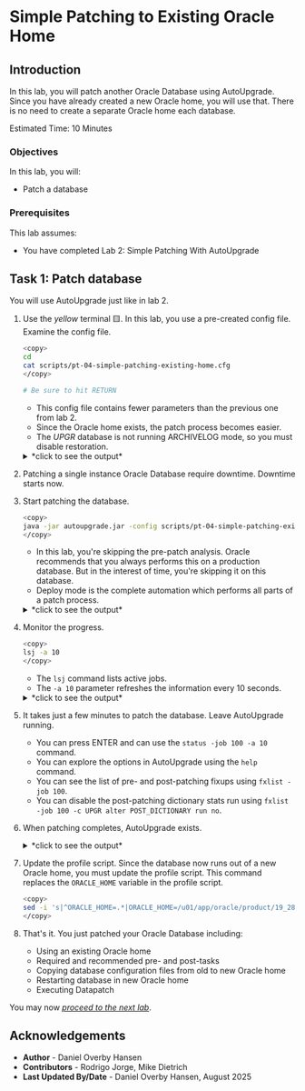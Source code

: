 # Simple Patching to Existing Oracle Home

## Introduction

In this lab, you will patch another Oracle Database using AutoUpgrade. Since you have already created a new Oracle home, you will use that. There is no need to create a separate Oracle home each database.

Estimated Time: 10 Minutes

### Objectives

In this lab, you will:

* Patch a database

### Prerequisites

This lab assumes:

* You have completed Lab 2: Simple Patching With AutoUpgrade

## Task 1: Patch database

You will use AutoUpgrade just like in lab 2.

1. Use the *yellow* terminal 🟨. In this lab, you use a pre-created config file. Examine the config file.

    ``` bash
    <copy>
    cd
    cat scripts/pt-04-simple-patching-existing-home.cfg
    </copy>

    # Be sure to hit RETURN
    ```

    * This config file contains fewer parameters than the previous one from lab 2.
    * Since the Oracle home exists, the patch process becomes easier.
    * The *UPGR* database is not running ARCHIVELOG mode, so you must disable restoration.

    <details>
    <summary>*click to see the output*</summary>

    ``` text
    $ cat scripts/pt-04-simple-patching-existing-home.cfg
    global.autoupg_log_dir=/home/oracle/autoupgrade-patching/simple-patching-existing-home/log
    patch1.source_home=/u01/app/oracle/product/19
    patch1.target_home=/u01/app/oracle/product/19_28
    patch1.sid=UPGR
    patch1.restoration=no
    ```

    </details>

2. Patching a single instance Oracle Database require downtime. Downtime starts now.

3. Start patching the database.

    ``` bash
    <copy>
    java -jar autoupgrade.jar -config scripts/pt-04-simple-patching-existing-home.cfg -mode deploy
    </copy>
    ```

    * In this lab, you're skipping the pre-patch analysis. Oracle recommends that you always performs this on a production database. But in the interest of time, you're skipping it on this database.
    * Deploy mode is the complete automation which performs all parts of a patch process.

    <details>
    <summary>*click to see the output*</summary>

    ``` text
    $ java -jar autoupgrade.jar -config scripts/pt-04-simple-patching-existing-home.cfg -mode deploy
    AutoUpgrade 25.3.250509 launched with default internal options
    Processing config file ...
    +--------------------------------+
    | Starting AutoUpgrade execution |
    +--------------------------------+
    1 Non-CDB(s) will be processed
    Type 'help' to list console commands
    upg>
    ```

    </details>

4. Monitor the progress.

    ``` bash
    <copy>
    lsj -a 10
    </copy>
    ```

    * The `lsj` command lists active jobs.
    * The `-a 10` parameter refreshes the information every 10 seconds.

    <details>
    <summary>*click to see the output*</summary>

    ``` text
    upg> lsj -a 10
    upg> +----+-------+---------+---------+-------+----------+-------+----------------+
    |Job#|DB_NAME|    STAGE|OPERATION| STATUS|START_TIME|UPDATED|         MESSAGE|
    +----+-------+---------+---------+-------+----------+-------+----------------+
    | 100|   UPGR|PREFIXUPS|EXECUTING|RUNNING|  10:09:45| 0s ago|Executing fixups|
    +----+-------+---------+---------+-------+----------+-------+----------------+
    Total jobs 1

    The command lsj is running every 10 seconds. PRESS ENTER TO EXIT
    ```

    </details>

5. It takes just a few minutes to patch the database. Leave AutoUpgrade running.

    * You can press ENTER and can use the `status -job 100 -a 10` command.
    * You can explore the options in AutoUpgrade using the `help` command.
    * You can see the list of pre- and post-patching fixups using `fxlist -job 100`.
    * You can disable the post-patching dictionary stats run using `fxlist -job 100 -c UPGR alter POST_DICTIONARY run no`.

6. When patching completes, AutoUpgrade exists.

    <details>
    <summary>*click to see the output*</summary>

    ``` text
    ....
    (output truncated)
    ....
    Job 100 completed
    ------------------- Final Summary --------------------
    Number of databases            [ 1 ]

    Jobs finished                  [1]
    Jobs failed                    [0]
    Jobs restored                  [0]
    Jobs pending                   [0]



    Please check the summary report at:
    /home/oracle/autoupgrade-patching/simple-patching-existing-home/log/cfgtoollogs/upgrade/auto/status/status.html
    /home/oracle/autoupgrade-patching/simple-patching-existing-home/log/cfgtoollogs/upgrade/auto/status/status.log
    ```

    </details>

7. Update the profile script. Since the database now runs out of a new Oracle home, you must update the profile script. This command replaces the `ORACLE_HOME` variable in the profile script.

    ``` bash
    <copy>
    sed -i 's|^ORACLE_HOME=.*|ORACLE_HOME=/u01/app/oracle/product/19_28|' /usr/local/bin/upgr
    </copy>
    ```

8. That's it. You just patched your Oracle Database including:
    * Using an existing Oracle home
    * Required and recommended pre- and post-tasks
    * Copying database configuration files from old to new Oracle home
    * Restarting database in new Oracle home
    * Executing Datapatch

You may now [*proceed to the next lab*](#next).

## Acknowledgements

* **Author** - Daniel Overby Hansen
* **Contributors** - Rodrigo Jorge, Mike Dietrich
* **Last Updated By/Date** - Daniel Overby Hansen, August 2025
